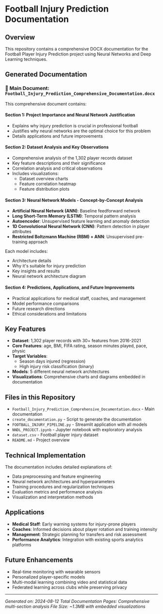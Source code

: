 # Football Injury Prediction Documentation

## Overview
This repository contains a comprehensive DOCX documentation for the Football Player Injury Prediction project using Neural Networks and Deep Learning techniques.

## Generated Documentation

### 📄 Main Document: `Football_Injury_Prediction_Comprehensive_Documentation.docx`

This comprehensive document contains:

#### Section 1: Project Importance and Neural Network Justification
- Explains why injury prediction is crucial in professional football
- Justifies why neural networks are the optimal choice for this problem
- Details applications and future improvements

#### Section 2: Dataset Analysis and Key Observations
- Comprehensive analysis of the 1,302 player records dataset
- Key feature descriptions and their significance
- Correlation analysis and critical observations
- Includes visualizations:
  - Dataset overview charts
  - Feature correlation heatmap
  - Feature distribution plots

#### Section 3: Neural Network Models - Concept-by-Concept Analysis
- **Artificial Neural Network (ANN)**: Baseline feedforward network
- **Long Short-Term Memory (LSTM)**: Temporal pattern analysis
- **Autoencoder**: Unsupervised feature learning and anomaly detection
- **1D Convolutional Neural Network (CNN)**: Pattern detection in player attributes
- **Restricted Boltzmann Machine (RBM) + ANN**: Unsupervised pre-training approach

Each model includes:
- Architecture details
- Why it's suitable for injury prediction
- Key insights and results
- Neural network architecture diagram

#### Section 4: Predictions, Applications, and Future Improvements
- Practical applications for medical staff, coaches, and management
- Model performance comparisons
- Future research directions
- Ethical considerations and limitations

## Key Features
- **Dataset**: 1,302 player records with 30+ features from 2016-2021
- **Core Features**: age, BMI, FIFA rating, season minutes played, pace, physic
- **Target Variables**: 
  - Season days injured (regression)
  - High injury risk classification (binary)
- **Models**: 5 different neural network architectures
- **Visualizations**: Comprehensive charts and diagrams embedded in documentation

## Files in this Repository
- `Football_Injury_Prediction_Comprehensive_Documentation.docx` - Main documentation
- `create_documentation.py` - Script to generate the documentation
- `FOOTBALL_INJURY_PIPELINE.py` - Streamlit application with all models
- `NNDL_PROJECT.ipynb` - Jupyter notebook with exploratory analysis
- `dataset.csv` - Football player injury dataset
- `README.md` - Project overview

## Technical Implementation
The documentation includes detailed explanations of:
- Data preprocessing and feature engineering
- Neural network architectures and hyperparameters
- Training procedures and regularization techniques
- Evaluation metrics and performance analysis
- Visualization and interpretation methods

## Applications
- **Medical Staff**: Early warning systems for injury-prone players
- **Coaches**: Informed decisions about player rotation and training intensity
- **Management**: Strategic planning for transfers and risk assessment
- **Performance Analytics**: Integration with existing sports analytics platforms

## Future Enhancements
- Real-time monitoring with wearable sensors
- Personalized player-specific models
- Multi-modal learning combining video and statistical data
- Federated learning across clubs while preserving privacy

---

*Generated on: 2024-08-12*
*Total Documentation Pages: Comprehensive multi-section analysis*
*File Size: ~1.3MB with embedded visualizations*